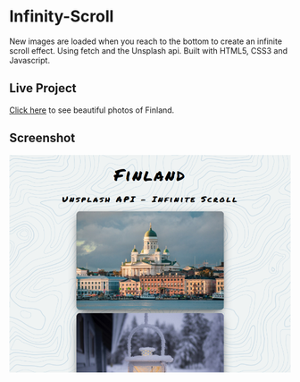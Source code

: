 # Infinity-Scroll
New images are loaded when you reach to the bottom to create an infinite scroll effect.
Using fetch and the Unsplash api.
Built with HTML5, CSS3 and Javascript.

## Live Project
[Click here](https://cerenpaja.github.io/Infinity-Scroll) to see beautiful photos of Finland.


## Screenshot
<img src="screenshot.png" width="700">


